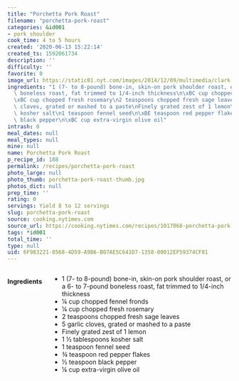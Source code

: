 ```yaml
---
title: "Porchetta Pork Roast"
filename: "porchetta-pork-roast"
categories: &id001
- pork shoulder
cook_time: 4 to 5 hours
created: '2020-06-13 15:22:14'
created_ts: 1592061734
description: ''
difficulty: ''
favorite: 0
image_url: https://static01.nyt.com/images/2014/12/09/multimedia/clark-porchetta/clark-porchetta-articleLarge.jpg
ingredients: "1 (7- to 8-pound) bone-in, skin-on pork shoulder roast, or a 6- to 7-pound\
  \ boneless roast, fat trimmed to 1/4-inch thickness\n\xBC cup chopped fennel fronds\n\
  \xBC cup chopped fresh rosemary\n2 teaspoons chopped fresh sage leaves\n5 garlic\
  \ cloves, grated or mashed to a paste\nFinely grated zest of 1 lemon\n1 \xBD tablespoons\
  \ kosher salt\n1 teaspoon fennel seed\n\xBE teaspoon red pepper flakes\n\xBD teaspoon\
  \ black pepper\n\xBC cup extra-virgin olive oil"
intrash: 0
meal_dates: null
meal_types: null
mine: null
name: Porchetta Pork Roast
p_recipe_id: 188
permalink: /recipes/porchetta-pork-roast
photo_large: null
photo_thumb: porchetta-pork-roast-thumb.jpg
photos_dict: null
prep_time: ''
rating: 0
servings: Yield 8 to 12 servings
slug: porchetta-pork-roast
source: cooking.nytimes.com
source_url: https://cooking.nytimes.com/recipes/1017068-porchetta-pork-roast?action=click&module=Global%20Search%20Recipe%20Card&pgType=search&rank=10
tags: *id001
total_time: ''
type: null
uid: 6F983221-8568-4D59-A9B6-B07AE5C641D7-1358-00012EF59374CF81
---
```

<div class="large-8 medium-7 columns" id="writeup">	</div><!-- #writeup -->
</div><!-- #row-one -->
<div class="row" id="row-two">	<div class="medium-4 small-5 columns" id="ingredients"><h4>Ingredients</h4><div class="box box-ingredients content"><ul>
<li>1 (7- to 8-pound) bone-in, skin-on pork shoulder roast, or a 6- to 7-pound boneless roast, fat trimmed to 1/4-inch thickness</li>
<li>¼ cup chopped fennel fronds</li>
<li>¼ cup chopped fresh rosemary</li>
<li>2 teaspoons chopped fresh sage leaves</li>
<li>5 garlic cloves, grated or mashed to a paste</li>
<li>Finely grated zest of 1 lemon</li>
<li>1 ½ tablespoons kosher salt</li>
<li>1 teaspoon fennel seed</li>
<li>¾ teaspoon red pepper flakes</li>
<li>½ teaspoon black pepper</li>
<li>¼ cup extra-virgin olive oil</li>
</ul>
</div>	</div>	<div class="medium-6 small-7 columns" id="directions">	</div>